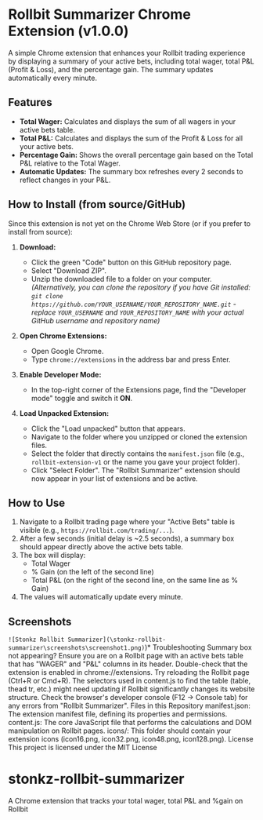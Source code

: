 # Rollbit Summarizer Chrome Extension (v1.0.0)
A simple Chrome extension that enhances your Rollbit trading experience by displaying a summary of your active bets, including total wager, total P&L (Profit & Loss), and the percentage gain. The summary updates automatically every minute.
## Features
* **Total Wager:** Calculates and displays the sum of all wagers in your active bets table.
* **Total P&L:** Calculates and displays the sum of the Profit & Loss for all your active bets.
* **Percentage Gain:** Shows the overall percentage gain based on the Total P&L relative to the Total Wager.
* **Automatic Updates:** The summary box refreshes every 2 seconds to reflect changes in your P&L.
## How to Install (from source/GitHub)
Since this extension is not yet on the Chrome Web Store (or if you prefer to install from source):
1.  **Download:**
    * Click the green "Code" button on this GitHub repository page.
    * Select "Download ZIP".
    * Unzip the downloaded file to a folder on your computer.
    *(Alternatively, you can clone the repository if you have Git installed: `git clone https://github.com/YOUR_USERNAME/YOUR_REPOSITORY_NAME.git` - replace `YOUR_USERNAME` and `YOUR_REPOSITORY_NAME` with your actual GitHub username and repository name)*

2.  **Open Chrome Extensions:**
    * Open Google Chrome.
    * Type `chrome://extensions` in the address bar and press Enter.
3.  **Enable Developer Mode:**
    * In the top-right corner of the Extensions page, find the "Developer mode" toggle and switch it **ON**.
4.  **Load Unpacked Extension:**
    * Click the "Load unpacked" button that appears.
    * Navigate to the folder where you unzipped or cloned the extension files.
    * Select the folder that directly contains the `manifest.json` file (e.g., `rollbit-extension-v1` or the name you gave your project folder).
    * Click "Select Folder".
The "Rollbit Summarizer" extension should now appear in your list of extensions and be active.
## How to Use
1.  Navigate to a Rollbit trading page where your "Active Bets" table is visible (e.g., `https://rollbit.com/trading/...`).
2.  After a few seconds (initial delay is ~2.5 seconds), a summary box should appear directly above the active bets table.
3.  The box will display:
    * Total Wager
    * % Gain (on the left of the second line)
    * Total P&L (on the right of the second line, on the same line as % Gain)
4.  The values will automatically update every minute.
## Screenshots
`![Stonkz Rollbit Summarizer](\stonkz-rollbit-summarizer\screenshots\screenshot1.png)`)*
Troubleshooting
Summary box not appearing?
Ensure you are on a Rollbit page with an active bets table that has "WAGER" and "P&L" columns in its header.
Double-check that the extension is enabled in chrome://extensions.
Try reloading the Rollbit page (Ctrl+R or Cmd+R).
The selectors used in content.js to find the table (table, thead tr, etc.) might need updating if Rollbit significantly changes its website structure. Check the browser's developer console (F12 -> Console tab) for any errors from "Rollbit Summarizer".
Files in this Repository
manifest.json: The extension manifest file, defining its properties and permissions.
content.js: The core JavaScript file that performs the calculations and DOM manipulation on Rollbit pages.
icons/: This folder should contain your extension icons (icon16.png, icon32.png, icon48.png, icon128.png).
License
This project is licensed under the MIT License 
# stonkz-rollbit-summarizer
A Chrome extension that tracks your total wager, total P&amp;L and %gain on Rollbit

